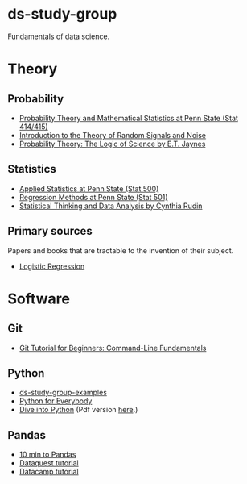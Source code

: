 # ds-study-group
Fundamentals of data science.

# Theory

## Probability
- [Probability Theory and Mathematical Statistics at Penn State (Stat 414/415)](https://onlinecourses.science.psu.edu/stat414/)
- [Introduction to the Theory of Random Signals and Noise](http://library.mpib-berlin.mpg.de/toc/ze_2006_1500.pdf)
- [Probability Theory: The Logic of Science by E.T. Jaynes](https://bayes.wustl.edu/etj/prob/book.pdf)

## Statistics
- [Applied Statistics at Penn State (Stat 500)](https://newonlinecourses.science.psu.edu/statprogram/stat500)
- [Regression Methods at Penn State (Stat 501)](https://newonlinecourses.science.psu.edu/stat501/)
- [Statistical Thinking and Data Analysis by Cynthia Rudin](https://ocw.mit.edu/courses/sloan-school-of-management/15-075j-statistical-thinking-and-data-analysis-fall-2011/index.htm)

## Primary sources
Papers and books that are tractable to the invention of their subject.
- [Logistic Regression](https://papers.tinbergen.nl/02119.pdf)


# Software

## Git
- [Git Tutorial for Beginners: Command-Line Fundamentals](https://www.youtube.com/watch?v=HVsySz-h9r4)

## Python
- [ds-study-group-examples](./python)
- [Python for Everybody](http://do1.dr-chuck.com/pythonlearn/EN_us/pythonlearn.pdf)
- [Dive into Python](http://getpython3.com/diveintopython3/table-of-contents.html) (Pdf version [here](http://histo.ucsf.edu/BMS270/diveintopython3-r802.pdf).)

## Pandas
- [10 min to Pandas](https://pandas.pydata.org/pandas-docs/stable/10min.html)
- [Dataquest tutorial](https://www.dataquest.io/blog/pandas-python-tutorial/)
- [Datacamp tutorial](https://www.datacamp.com/community/tutorials/pandas-tutorial-dataframe-python)

